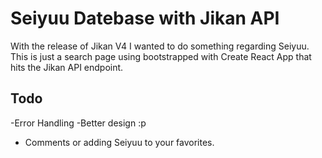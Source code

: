 # Seiyuu Datebase with Jikan API

With the release of Jikan V4 I wanted to do something regarding Seiyuu.
This is just a search page using bootstrapped with Create React App
that hits the Jikan API endpoint.

## Todo

-Error Handling
-Better design :p

- Comments or adding Seiyuu to your favorites.
